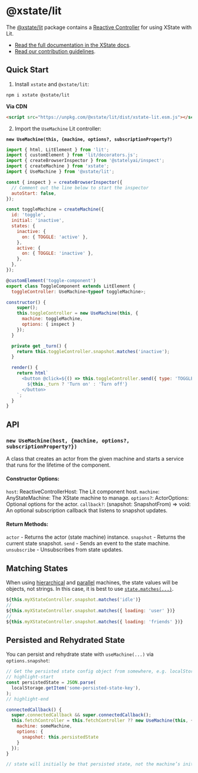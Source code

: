 # @xstate/lit

The [@xstate/lit](https://github.com/lit/lit) package contains a [Reactive Controller](https://lit.dev/docs/composition/controllers/) for using XState with Lit.

- [Read the full documentation in the XState docs](https://stately.ai/docs/xstate-lit/).
- [Read our contribution guidelines](https://github.com/statelyai/xstate/blob/main/CONTRIBUTING.md).

## Quick Start

1. Install `xstate` and `@xstate/lit`:

```bash
npm i xstate @xstate/lit
```

**Via CDN**

```html
<script src="https://unpkg.com/@xstate/lit/dist/xstate-lit.esm.js"></script>
```

2. Import the `UseMachine` Lit controller:

**`new UseMachine(this, {machine, options?, subscriptionProperty?)`**

```js
import { html, LitElement } from 'lit';
import { customElement } from 'lit/decorators.js';
import { createBrowserInspector } from '@statelyai/inspect';
import { createMachine } from 'xstate';
import { UseMachine } from '@xstate/lit';

const { inspect } = createBrowserInspector({
  // Comment out the line below to start the inspector
  autoStart: false,
});

const toggleMachine = createMachine({
  id: 'toggle',
  initial: 'inactive',
  states: {
    inactive: {
      on: { TOGGLE: 'active' },
    },
    active: {
      on: { TOGGLE: 'inactive' },
    },
  },
});

@customElement('toggle-component')
export class ToggleComponent extends LitElement {
  toggleController: UseMachine<typeof toggleMachine>;

constructor() {
    super();
    this.toggleController = new UseMachine(this, {
      machine: toggleMachine,
      options: { inspect }
    });
  }

  private get _turn() {
    return this.toggleController.snapshot.matches('inactive');
  }

  render() {
    return html`
      <button @click=${() => this.toggleController.send({ type: 'TOGGLE' })}>
        ${this._turn ? 'Turn on' : 'Turn off'}
      </button>
    `;
  }
}
```

## API

### `new UseMachine(host, {machine, options?, subscriptionProperty?})`

A class that creates an actor from the given machine and starts a service that runs for the lifetime of the component.

#### Constructor Options:

`host`: ReactiveControllerHost: The Lit component host.
`machine`: AnyStateMachine: The XState machine to manage.
`options?`: ActorOptions<TMachine>: Optional options for the actor.
`callback?`: (snapshot: SnapshotFrom<TMachine>) => void: An optional subscription callback that listens to snapshot updates.

#### Return Methods:

`actor` - Returns the actor (state machine) instance.
`snapshot` - Returns the current state snapshot.
`send` - Sends an event to the state machine.
`unsubscribe` - Unsubscribes from state updates.

## Matching States

When using [hierarchical](https://xstate.js.org/docs/guides/hierarchical.html) and [parallel](https://xstate.js.org/docs/guides/parallel.html) machines, the state values will be objects, not strings. In this case, it is best to use [`state.matches(...)`](https://xstate.js.org/docs/guides/states.html#state-methods-and-properties).

```js
${this.myXStateController.snapshot.matches('idle')}
//
${this.myXStateController.snapshot.matches({ loading: 'user' })}
//
${this.myXStateController.snapshot.matches({ loading: 'friends' })}
```

## Persisted and Rehydrated State

You can persist and rehydrate state with `useMachine(...)` via `options.snapshot`:

```js
// Get the persisted state config object from somewhere, e.g. localStorage
// highlight-start
const persistedState = JSON.parse(
  localStorage.getItem('some-persisted-state-key'),
);
// highlight-end

connectedCallback() {
  super.connectedCallback && super.connectedCallback();
  this.fetchController = this.fetchController ?? new UseMachine(this, {
    machine: someMachine,
    options: {
      snapshot: this.persistedState
    }
  });
}

// state will initially be that persisted state, not the machine’s initialState
```
